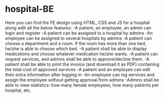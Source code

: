# hospital-BE
Here you can find the FE design using HTML, CSS and JS for a hospital along with all the below features:
-A patient, an employee, an admin can login and register
-A patient can be assigned to a hospital by admins
-An employee can be assigned to several hospitals by admins
-A patient can choose a department and a room. If the room has more than one bed, he/she is able to choose which bed. 
-A patient shall be able to display medications and choose whatever medication he/she wants. 
-A patient can request services, and admins shall be able to approve/decline them. 
-A patient shall be able to print the invoice (and download it as PDF) containing the total cost of approved services
-A patient and an employee can edit their extra information after logging in
-An employee can log services and assign the employee without getting approval from admins 
-Admins shall be able to view statistics: how many female employees, how many patients per hospital, etc. 
